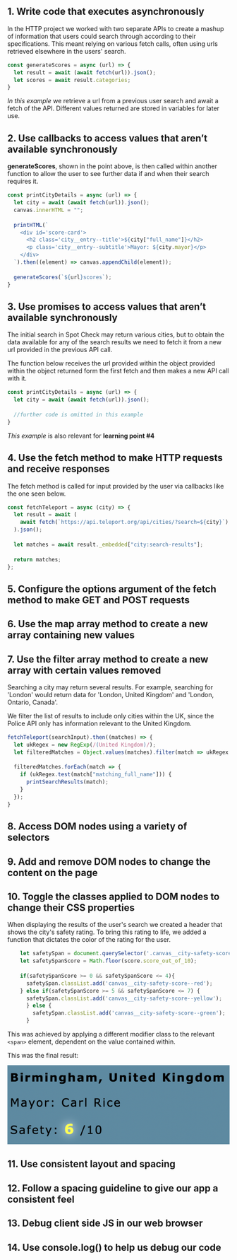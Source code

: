 ## 1. Write code that executes asynchronously
In the HTTP project we worked with two separate APIs to create a mashup of information that users could search through according to their specifications.
This meant relying on various fetch calls, often using urls retrieved elsewhere in the users' search.

```javascript
const generateScores = async (url) => {
  let result = await (await fetch(url)).json();
  let scores = await result.categories;
}
```
*In this example* we retrieve a url from a previous user search and await a fetch of the API. Different values returned are stored in variables for later use.

## 2. Use callbacks to access values that aren’t available synchronously
**generateScores**, shown in the point above, is then called within another function to allow the user to see further data if and when their search requires it.

```javascript
const printCityDetails = async (url) => {
  let city = await (await fetch(url)).json();
  canvas.innerHTML = "";
  
  printHTML(`
    <div id='score-card'>
      <h2 class='city__entry--title'>${city["full_name"]}</h2>
      <p class='city__entry--subtitle'>Mayor: ${city.mayor}</p>
    </div>
  `).then((element) => canvas.appendChild(element));
    
  generateScores(`${url}scores`);
}
```

## 3. Use promises to access values that aren’t available synchronously
The initial search in Spot Check may return various cities, but to obtain the data available for any of the search results we need to fetch it from a new url provided in the previous API call.

The function below receives the url provided within the object provided within the object returned form the first fetch and then makes a new API call with it.

```javascript
const printCityDetails = async (url) => {
  let city = await (await fetch(url)).json();

  //further code is omitted in this example
}
```
*This example* is also relevant for **learning point #4**
## 4. Use the fetch method to make HTTP requests and receive responses
The fetch method is called for input provided by the user via callbacks like the one seen below.

```javascript
const fetchTeleport = async (city) => {
  let result = await (
    await fetch(`https://api.teleport.org/api/cities/?search=${city}`)
  ).json();
  
  let matches = await result._embedded["city:search-results"];
  
  return matches;
};
```

## 5. Configure the options argument of the fetch method to make GET and POST requests

## 6. Use the map array method to create a new array containing new values

## 7. Use the filter array method to create a new array with certain values removed
Searching a city may return several results. For example, searching for 'London' would return data for 'London, United Kingdom' and 'London, Ontario, Canada'.

We filter the list of results to include only cities within the UK, since the Police API only has information relevant to the United Kingdom.

```javascript
fetchTeleport(searchInput).then((matches) => {
  let ukRegex = new RegExp(/(United Kingdom)/);
  let filteredMatches = Object.values(matches).filter(match => ukRegex.test(match.matching_full_name));

  filteredMatches.forEach(match => {
    if (ukRegex.test(match["matching_full_name"])) {
      printSearchResults(match);
    }
  });
}
```
## 8. Access DOM nodes using a variety of selectors

## 9. Add and remove DOM nodes to change the content on the page

## 10. Toggle the classes applied to DOM nodes to change their CSS properties
When displaying the results of the user's search we created a header that shows the city's safety rating.
To bring this rating to life, we added a function that dictates the color of the rating for the user.

```javascript
    let safetySpan = document.querySelector('.canvas__city-safety-score');
    let safetySpanScore = Math.floor(score.score_out_of_10);
        
    if(safetySpanScore >= 0 && safetySpanScore <= 4){
      safetySpan.classList.add('canvas__city-safety-score--red');
    } else if(safetySpanScore >= 5 && safetySpanScore <= 7) {
      safetySpan.classList.add('canvas__city-safety-score--yellow');
      } else {
        safetySpan.classList.add('canvas__city-safety-score--green');
      }
```
This was achieved by applying a different modifier class to the relevant ```<span>``` element, dependent on the value contained within.

This was the final result:

![screenshot of safety rating display in Spot Check](/img/screenshot__safety-display--spotcheck.png)
## 11. Use consistent layout and spacing

## 12. Follow a spacing guideline to give our app a consistent feel

## 13. Debug client side JS in our web browser

## 14. Use console.log() to help us debug our code
